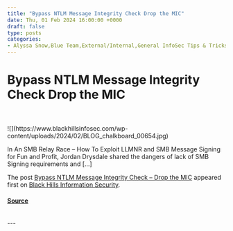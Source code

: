 ```yaml
---
title: "Bypass NTLM Message Integrity Check Drop the MIC"
date: Thu, 01 Feb 2024 16:00:00 +0000
draft: false
type: posts
categories: 
- Alyssa Snow,Blue Team,External/Internal,General InfoSec Tips & Tricks,How-To,Informational,LLMNR,Red Team
---
```

# Bypass NTLM Message Integrity Check Drop the MIC

<br/>

<br/>
![](https://www.blackhillsinfosec.com/wp-content/uploads/2024/02/BLOG_chalkboard_00654.jpg)

In An SMB Relay Race – How To Exploit LLMNR and SMB Message Signing for Fun and Profit, Jordan Drysdale shared the dangers of lack of SMB Signing requirements and \[…\]

The post [Bypass NTLM Message Integrity Check – Drop the MIC](https://www.blackhillsinfosec.com/bypass-ntlm-message-integrity-check-drop-the-mic/) appeared first on [Black Hills Information Security](https://www.blackhillsinfosec.com).

#### [Source](https://www.blackhillsinfosec.com/bypass-ntlm-message-integrity-check-drop-the-mic/)

<br/>
---
